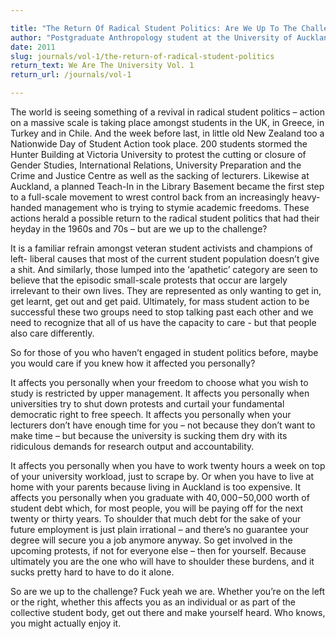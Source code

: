 ```yaml
---

title: "The Return Of Radical Student Politics: Are We Up To The Challenge?"
author: "Postgraduate Anthropology student at the University of Auckland"
date: 2011
slug: journals/vol-1/the-return-of-radical-student-politics
return_text: We Are The University Vol. 1
return_url: /journals/vol-1

---
```


The world is seeing something of a revival in radical student politics – action on a massive scale is taking place amongst students in the UK, in Greece, in Turkey and in Chile. And the week before last, in little old New Zealand too a Nationwide Day of Student Action took place. 200 students stormed the Hunter Building at Victoria University to protest the cutting or closure of Gender Studies, International Relations, University Preparation and the Crime and Justice Centre as well as the sacking of lecturers. Likewise at Auckland, a planned Teach-In in the Library Basement became the first step to a full-scale movement to wrest control back from an increasingly heavy-handed management who is trying to stymie academic freedoms. These actions herald a possible return to the radical student politics that had their heyday in the 1960s and 70s – but are we up to the challenge?

It is a familiar refrain amongst veteran student activists and champions of left- liberal causes that most of the current student population doesn’t give a shit. And similarly, those lumped into the ‘apathetic’ category are seen to believe that the episodic small-scale protests that occur are largely irrelevant to their own lives. They are represented as only wanting to get in, get learnt, get out and get paid. Ultimately, for mass student action to be successful these two groups need to stop talking past each other and we need to recognize that all of us have the capacity to care - but that people also care differently.

So for those of you who haven’t engaged in student politics before, maybe you would care if you knew how it affected you personally?

It affects you personally when your freedom to choose what you wish to study is restricted by upper management. It affects you personally when universities try to shut down protests and curtail your fundamental democratic right to free speech. It affects you personally when your lecturers don’t have enough time for you – not because they don’t want to make time – but because the university is sucking them dry with its ridiculous demands for research output and accountability.

It affects you personally when you have to work twenty hours a week on top of your university workload, just to scrape by. Or when you have to live at home with your parents because living in Auckland is too expensive. It affects you personally when you graduate with $40,000-$50,000 worth of student debt which, for most people, you will be paying off for the next twenty or thirty years. To shoulder that much debt for the sake of your future employment is just plain irrational – and there’s no guarantee your degree will secure you a job anymore anyway. So get involved in the upcoming protests, if not for everyone else – then for yourself. Because ultimately you are the one who will have to shoulder these burdens, and it sucks pretty hard to have to do it alone.

So are we up to the challenge? Fuck yeah we are. Whether you’re on the left or the right, whether this affects you as an individual or as part of the collective student body, get out there and make yourself heard. Who knows, you might actually enjoy it.